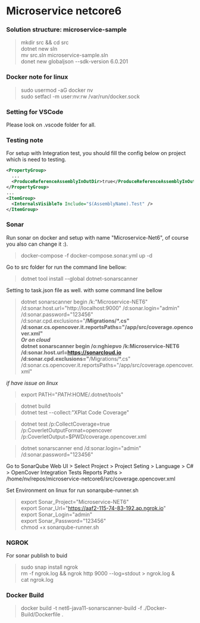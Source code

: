 # Microservice netcore6  

### Solution structure: **microservice-sample**  

> mkdir src && cd src  
> dotnet new sln  
> mv src.sln microservice-sample.sln  
> donet new globaljson --sdk-version 6.0.201

### Docker note for linux  

> sudo usermod -aG docker nv  
> sudo setfacl -m user:nv:rw /var/run/docker.sock  

### Setting for VSCode  

  Please look on .vscode folder for all.  

### Testing note  

  For setup with Integration test, you should fill the config below on project which is need to testing.  

```xml
<PropertyGroup>
  ...
  <ProduceReferenceAssemblyInOutDir>true</ProduceReferenceAssemblyInOutDir>
</PropertyGroup>
...
<ItemGroup>
  <InternalsVisibleTo Include="$(AssemblyName).Test" />
</ItemGroup>
```  

### Sonar  

  Run sonar on docker and setup with name "Microservice-Net6", of course you also can change it :).
> docker-compose -f docker-compose.sonar.yml up -d  

  Go to src folder for run the command line bellow:  
> dotnet tool install --global dotnet-sonarscanner  

  Setting to task.json file as well. with some command line bellow  
> dotnet sonarscanner begin /k:"Microservice-NET6" /d:sonar.host.url="http://localhost:9000" /d:sonar.login="admin" /d:sonar.password="123456" /d:sonar.cpd.exclusions="**/Migrations/*.cs" /d:sonar.cs.opencover.it.reportsPaths="/app/src/coverage.opencover.xml"  
*Or on cloud*  
> dotnet sonarscanner begin /o:nghiepvo /k:Microservice-NET6 /d:sonar.host.url=<https://sonarcloud.io> /d:sonar.cpd.exclusions="**/Migrations/*.cs" /d:sonar.cs.opencover.it.reportsPaths="/app/src/coverage.opencover.xml"  

*if have issue on linux*  
> export PATH="$PATH:$HOME/.dotnet/tools"  

> dotnet build  
> dotnet test --collect:"XPlat Code Coverage"  

> dotnet test /p:CollectCoverage=true /p:CoverletOutputFormat=opencover /p:CoverletOutput=$PWD/coverage.opencover.xml  

> dotnet sonarscanner end /d:sonar.login="admin" /d:sonar.password="123456"  

  Go to SonarQube Web UI > Select Project > Project Seting > Language > C# > OpenCover Integration Tests Reports Paths > /home/nv/repos/microservice-netcore6/src/coverage.opencover.xml  

  Set Environment on linux for run sonarqube-runner.sh  

> export Sonar_Project="Microservice-NET6"  
> export Sonar_Url="https://aaf2-115-74-83-192.ap.ngrok.io"  
> export Sonar_Login="admin"  
> export Sonar_Password="123456"  
> chmod +x sonarqube-runner.sh  

### NGROK  

  For sonar publish to buid
> sudo snap install ngrok  
> rm -f ngrok.log && ngrok http 9000 --log=stdout > ngrok.log &  
> cat ngrok.log  

### Docker Build

> docker build -t net6-java11-sonarscanner-build -f ./Docker-Build/Dockerfile .  

